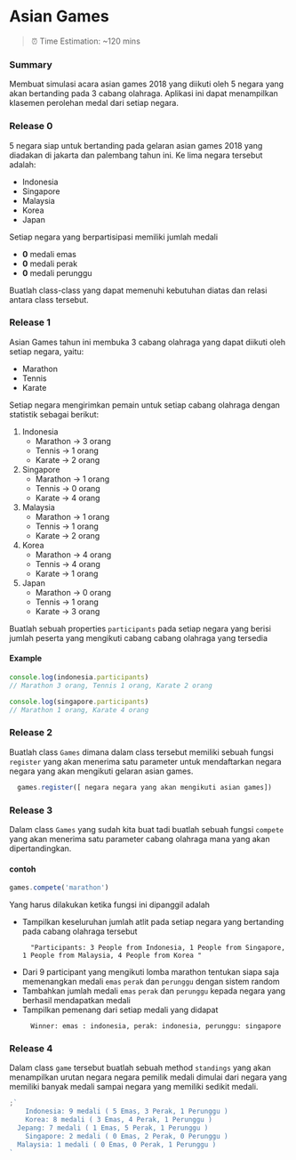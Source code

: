 # **Asian Games**

> ⏰ Time Estimation: ~120 mins

### Summary

Membuat simulasi acara asian games 2018 yang diikuti oleh 5 negara yang akan
bertanding pada 3 cabang olahraga. Aplikasi ini dapat menampilkan klasemen
perolehan medal dari setiap negara.

### Release 0

5 negara siap untuk bertanding pada gelaran asian games 2018 yang diadakan di
jakarta dan palembang tahun ini. Ke lima negara tersebut adalah:

- Indonesia
- Singapore
- Malaysia
- Korea
- Japan

Setiap negara yang berpartisipasi memiliki jumlah medali

- **0** medali emas
- **0** medali perak
- **0** medali perunggu

Buatlah class-class yang dapat memenuhi kebutuhan diatas dan relasi antara class
tersebut.

### Release 1

Asian Games tahun ini membuka 3 cabang olahraga yang dapat diikuti oleh setiap
negara, yaitu:

- Marathon
- Tennis
- Karate

Setiap negara mengirimkan pemain untuk setiap cabang olahraga dengan statistik
sebagai berikut:

1. Indonesia
   - Marathon -> 3 orang
   - Tennis -> 1 orang
   - Karate -> 2 orang
2. Singapore
   - Marathon -> 1 orang
   - Tennis -> 0 orang
   - Karate -> 4 orang
3. Malaysia
   - Marathon -> 1 orang
   - Tennis -> 1 orang
   - Karate -> 2 orang
4. Korea
   - Marathon -> 4 orang
   - Tennis -> 4 orang
   - Karate -> 1 orang
5. Japan
   - Marathon -> 0 orang
   - Tennis -> 1 orang
   - Karate -> 3 orang

Buatlah sebuah properties `participants` pada setiap negara yang berisi jumlah
peserta yang mengikuti cabang cabang olahraga yang tersedia

#### Example

```javascript
console.log(indonesia.participants)
// Marathon 3 orang, Tennis 1 orang, Karate 2 orang

console.log(singapore.participants)
// Marathon 1 orang, Karate 4 orang
```

### Release 2

Buatlah class `Games` dimana dalam class tersebut memiliki sebuah fungsi
`register` yang akan menerima satu parameter untuk mendaftarkan negara negara
yang akan mengikuti gelaran asian games.

```javascript
  games.register([ negara negara yang akan mengikuti asian games])
```

### Release 3

Dalam class `Games` yang sudah kita buat tadi buatlah sebuah fungsi `compete`
yang akan menerima satu parameter cabang olahraga mana yang akan
dipertandingkan.

#### contoh

```javascript
games.compete('marathon')
```

Yang harus dilakukan ketika fungsi ini dipanggil adalah

- Tampilkan keseluruhan jumlah atlit pada setiap negara yang bertanding pada
  cabang olahraga tersebut
  ```
    "Participants: 3 People from Indonesia, 1 People from Singapore, 1 People from Malaysia, 4 People from Korea "
  ```
- Dari 9 participant yang mengikuti lomba marathon tentukan siapa saja
  memenangkan medali `emas` `perak` dan `perunggu` dengan sistem random
- Tambahkan jumlah medali `emas` `perak` dan `perunggu` kepada negara yang
  berhasil mendapatkan medali
- Tampilkan pemenang dari setiap medali yang didapat
  ```
    Winner: emas : indonesia, perak: indonesia, perunggu: singapore
  ```

### Release 4

Dalam class `game` tersebut buatlah sebuah method `standings` yang akan
menampilkan urutan negara negara pemilik medali dimulai dari negara yang
memiliki banyak medali sampai negara yang memiliki sedikit medali.

```javascript
;`
	Indonesia: 9 medali ( 5 Emas, 3 Perak, 1 Perunggu )
	Korea: 8 medali ( 3 Emas, 4 Perak, 1 Perunggu )
  Jepang: 7 medali ( 1 Emas, 5 Perak, 1 Perunggu )
	Singapore: 2 medali ( 0 Emas, 2 Perak, 0 Perunggu )
  Malaysia: 1 medali ( 0 Emas, 0 Perak, 1 Perunggu )
`
```
